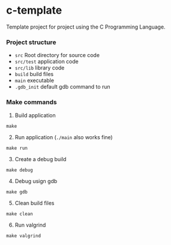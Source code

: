 # c-template

Template project for project using the C Programming Language.

### Project structure

* `src` Root directory for source code
* `src/test` application code
* `src/lib` library code
* `build` build files
* `main` executable
* `.gdb_init` default gdb command to run

### Make commands

1. Build application
```
make
```

2. Run application (`./main` also works fine)
```
make run
```

3. Create a debug build
```
make debug
```

4. Debug usign gdb
```
make gdb
``` 

5. Clean build files
```
make clean
``` 

6. Run valgrind
```
make valgrind
```